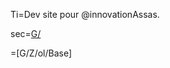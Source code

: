 Ti=Dev site pour @innovationAssas.

sec=<a href="index.php?action=list&file=G/">G/</a>

=[G/Z/ol/Base]
